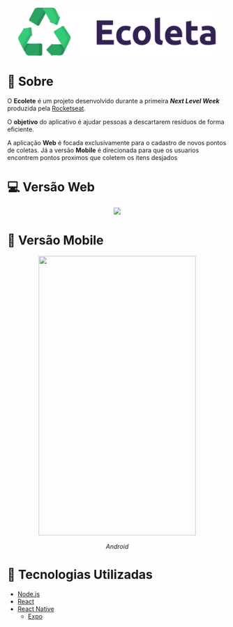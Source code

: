 <p align="center">
  <img width="455" height="110" src="https://github.com/BernardoHaab/Ecolate/blob/master/.github/Logo.svg">
</p>

# 👀 Sobre
O **Ecolete** é um projeto desenvolvido durante a primeira ***Next Level Week*** produzida pela [Rocketseat](https://github.com/RocketSeat "GitHub da Rocketseat").

O **objetivo** do aplicativo é ajudar pessoas a descartarem resíduos de forma eficiente.

A aplicação **Web** é focada exclusivamente para o cadastro de novos pontos de coletas. Já a versão **Mobile** é direcionada para que os usuarios encontrem pontos proximos que coletem os itens desjados 

# 💻 Versão Web

<p align="center">
  <img  src="https://github.com/BernardoHaab/Ecolate/blob/master/.github/web.gif">
</p>

# 📱 Versão Mobile
<p align="center">
  <img width="360" height="640" src="https://github.com/BernardoHaab/Ecolate/blob/master/.github/mobile.gif">
   <p align="center"><i> Android </i></p>
</p>

# 🚀 Tecnologias Utilizadas

* [Node.js](https://nodejs.org/en/ "Site oficial Node.js")
* [React](https://reactjs.org/ "Site oficial React")
* [React Native](https://reactnative.dev/ "Site oficial React Native")
    + [Expo](https://expo.io/ "Site oficial Expo")
   
